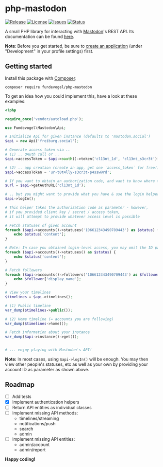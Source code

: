 # php-mastodon
[![Release](https://img.shields.io/github/release/Fundevogel/php-mastodon.svg)](https://github.com/Fundevogel/php-mastodon/releases) [![License](https://img.shields.io/github/license/Fundevogel/php-mastodon.svg)](https://github.com/Fundevogel/php-mastodon/blob/master/LICENSE) [![Issues](https://img.shields.io/github/issues/Fundevogel/php-mastodon.svg)](https://github.com/Fundevogel/php-mastodon/issues) [![Status](https://travis-ci.org/Fundevogel/php-mastodon.svg?branch=master)](https://travis-ci.org/Fundevogel/php-mastodon)

A small PHP library for interacting with [Mastodon](https://en.wikipedia.org/wiki/Mastodon_(software))'s REST API. Its documentation can be found [here](https://docs.joinmastodon.org/client/intro).

**Note**: Before you get started, be sure to [create an application](https://docs.joinmastodon.org/client/token) (under "Development" in your profile settings) first.

## Getting started

Install this package with [Composer](https://getcomposer.org):

```text
composer require fundevogel/php-mastodon
```

To get an idea how you could implement this, have a look at these examples:

```php
<?php

require_once('vendor/autoload.php');

use Fundevogel\Mastodon\Api;

# Initialize Api for given instance (defaults to 'mastodon.social')
$api = new Api('freiburg.social');

# Generate access token via ..
# (1) .. OAuth call or ..
$api->accessToken = $api->oauth()->token('cl13nt_1d', 'cl13nt_s3cr3t')['access_token'];

# (2) .. app creation (create an app, get one `access_token` for free!)
$api->accessToken = 'ur-t0t4lly-s3cr3t-p4ssw@rd';

# If you want to obtain an authorization code, and want to know where to get one ..
$url = $api->getAuthURL('cl13nt_1d');

# .. but you might want to provide what you have & use the login helper
$api->logIn();

# This helper takes the authorization code as parameter - however,
# if you provided client key / secret / access token,
# it will attempt to provide whatever access level is possible

# Fetch statuses of given account
foreach ($api->accounts()->statuses('106612343490709443') as $status) {
    echo $status['content'];
}

# Note: In case you obtained login-level access, you may omit the ID parameter, which gives back your own account's statuses, like so:
foreach ($api->accounts()->statuses() as $status) {
    echo $status['content'];
}

# Fetch followers
foreach ($api->accounts()->followers('106612343490709443') as $follower) {
    echo $follower['display_name'];
}

# View your timelines
$timelines = $api->timelines();

# (1) Public timeline
var_dump($timelines->public());

# (2) Home timeline (= accounts you are following)
var_dump($timelines->home());

# Fetch information about your instance
var_dump($api->instance()->get());


# ... enjoy playing with Mastodon's API!
```

**Note:** In most cases, using `$api->logIn()` will be enough. You may then view other people's statuses, etc as well as your own by providing your account ID as parameter as shown above.

## Roadmap

- [ ] Add tests
- [x] Implement authentication helpers
- [ ] Return API entities as individual classes
- [ ] Implement missing API methods:
    - timelines/streaming
    - notifications/push
    - search
    - admin
- [ ] Implement missing API entities:
    - admin/account
    - admin/report


**Happy coding!**
